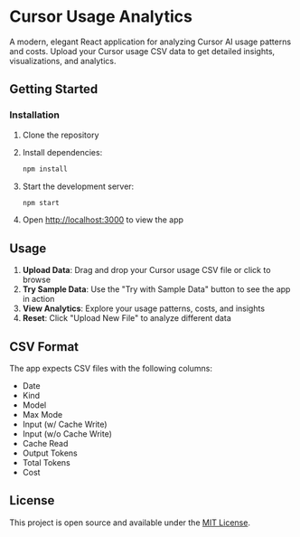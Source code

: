 # Cursor Usage Analytics

A modern, elegant React application for analyzing Cursor AI usage patterns and costs. Upload your Cursor usage CSV data to get detailed insights, visualizations, and analytics.

## Getting Started

### Installation

1. Clone the repository
2. Install dependencies:

   ```bash
   npm install
   ```

3. Start the development server:

   ```bash
   npm start
   ```

4. Open [http://localhost:3000](http://localhost:3000) to view the app

## Usage

1. **Upload Data**: Drag and drop your Cursor usage CSV file or click to browse
2. **Try Sample Data**: Use the "Try with Sample Data" button to see the app in action
3. **View Analytics**: Explore your usage patterns, costs, and insights
4. **Reset**: Click "Upload New File" to analyze different data

## CSV Format

The app expects CSV files with the following columns:

- Date
- Kind
- Model
- Max Mode
- Input (w/ Cache Write)
- Input (w/o Cache Write)
- Cache Read
- Output Tokens
- Total Tokens
- Cost

## License

This project is open source and available under the [MIT License](LICENSE).
